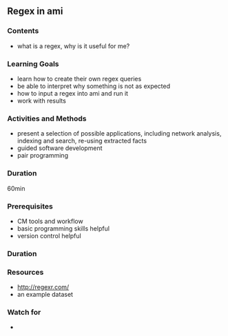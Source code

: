 ## Regex in ami

### Contents

* what is a regex, why is it useful for me?

### Learning Goals

* learn how to create their own regex queries
* be able to interpret why something is not as expected
* how to input a regex into ami and run it
* work with results



### Activities and Methods

* present a selection of possible applications, including network analysis, indexing and search, re-using extracted facts
* guided software development
* pair programming


### Duration

60min


### Prerequisites

* CM tools and workflow
* basic programming skills helpful
* version control helpful


### Duration

### Resources

* http://regexr.com/ 
* an example dataset

### Watch for

* 